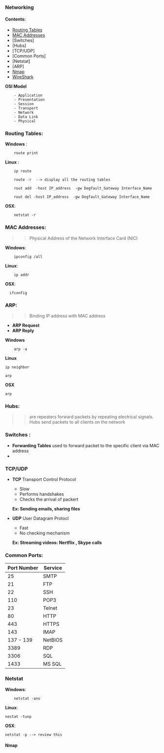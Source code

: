 ### Networking 

#### Contents:

- [Routing Tables](https://github.com/nairuzabulhul/General-Commands/blob/master/Netwokring/Networking%20Commands.md#routing-tables)
- [MAC Addresses]()
- [Switches]
- [Hubs]
- [TCP/UDP]
- [Common Ports]
- [Netstat]
- [ARP]
-  [Nmap]()
- [WireShark]()

__OSI Model__
        
        - Application 
        - Presentation 
        - Session
        - Transport 
        - Network
        - Data Link
        - Physical 
    
    
### Routing Tables: 

   __Windows__ : 
        
        route print 

   __Linux__ :
    
        ip route 
        
        route -r  --> display all the routing tables  
        
        rout add  -host IP_address  -gw Degfault_Gateway Interface_Name    
        
        rout del -host IP_address  -gw Degfault_Gateway Interface_Name  
        
   __OSX__:
    
        netstat -r 
        

### MAC Addresses: 

>> Physical Address of the Network Interface Card (NIC)

 __Windows__:
    
        ipconfig /all
        

__Linux__:

        ip addr
        
__OSX__:

      ifconfig 
        
        
### ARP: 

>> Binding IP address with MAC address

   - __ARP Request__ 
   - __ARP Reply__ 

__Windows__

        arp -a
        
__Linux__

    ip neighbor 
    
    arp 
    
__OSX__

    arp 
    


### Hubs:

>> are repeaters forward packets by repeating electrical signals. Hubs send packets to all clients on the network 


### Switches : 

>>  

- __Forwarding Tables__ used to forward packet to the specific client via MAC address
- 


### TCP/UDP

- __TCP__ Transport Control Protocol 
    
    - Slow 
    - Performs handshakes 
    - Checks the arrival of packert

    __Ex: Sending emails, sharing files__

- __UDP__ User Datagram Protocl 

    - Fast 
    - No checking mechanism 

    __Ex: Streaming videos: Nertflix , Skype calls__


### Common Ports:
| Port Number  | Service  |
|---|---|
| 25   | SMTP   |
| 21   |  FTP |
| 22   | SSH |
| 110  |  POP3 |
| 23   |  Telnet |
| 80   | HTTP   |
| 443  |  HTTPS |
| 143  | IMAP   |
| 137 - 139| NetBIOS   |
| 3389 |  RDP |
| 3306 | SQL |
|  1433| MS SQL |


### Netstat
    
__Windows__:
    
        netstat -ano 
        

__Linux__:

    nestat -tunp 
    

__OSX__:

    netstat -p --> review this 
        
    
        
#### Nmap







